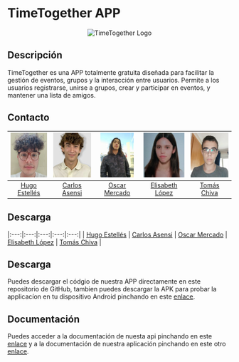 # TimeTogether APP

<p align="center">
  <img src="../api/imagenes/Logo.png" alt="TimeTogether Logo" />
</p>

## Descripción

TimeTogether es una APP totalmente gratuita diseñada para facilitar la gestión de eventos, grupos y la interacción entre usuarios. Permite a los usuarios registrarse, unirse a grupos, crear y participar en eventos, y mantener una lista de amigos.

## Contacto

| <img src="./integrants/hugo.png" alt="Hugo Estellés" height="100"/> | <img src="./integrants/carlos.jpg" alt="Carlos Asensi" height="100"/> | <img src="./integrants/oscar.jpg" alt="Oscar Mercado" height="100"/> | <img src="./integrants/elisabeth.jpg" alt="Elisabeth López" height="100"/> | <img src="./integrants/tomas.jpg" alt="Tomás Chiva" height="100"/> |
|:---:|:---:|:---:|:---:|:---:|
| [Hugo Estellés](mailto:huesga@floridauniversitaria.es) | [Carlos Asensi](mailto:caaslo@floridauniversitaria.es) | [Oscar Mercado](mailto:osmeal@floridauniversitaria.es) | [Elisabeth López](mailto:ellope01@floridauniversitaria.es) | [Tomás Chiva](mailto:tochmo@floridauniversitaria.es) |

## Descarga
|:---:|:---:|:---:|:---:|:---:|
| [Hugo Estellés](mailto:huesga@floridauniversitaria.es) | [Carlos Asensi](mailto:caaslo@floridauniversitaria.es) | [Oscar Mercado](mailto:osmeal@floridauniversitaria.es) | [Elisabeth López](mailto:ellope01@floridauniversitaria.es) | [Tomás Chiva](mailto:tochmo@floridauniversitaria.es) |

## Descarga

Puedes descargar el códgio de nuestra APP directamente en este repositorio de GitHub, tambien puedes descargar la APK para probar la applicacíon en tu dispositivo Android pinchando en este [enlace](link).

## Documentación

Puedes acceder a la documentación de nuesta api pinchando en este [enlace](../api/doc) y a la documentación de nuestra aplicación pinchando en este otro [enlace](./out).
